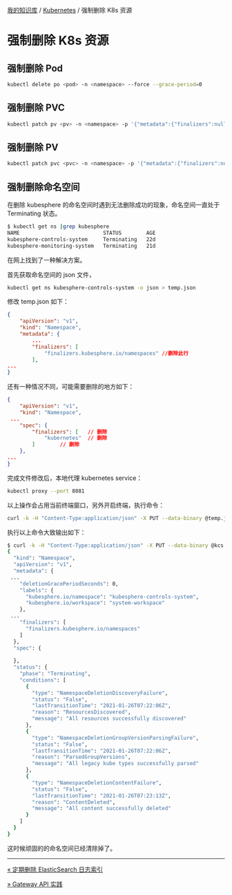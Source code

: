 [我的知识库](../README.md) / [Kubernetes](zz_generated_mdi.md) / 强制删除 K8s 资源

# 强制删除 K8s 资源

## 强制删除 Pod

```bash
kubectl delete po <pod> -n <namespace> --force --grace-period=0
```

## 强制删除 PVC

```bash
kubectl patch pv <pv> -n <namespace> -p '{"metadata":{"finalizers":null}}'
```

## 强制删除 PV

```bash
kubectl patch pvc <pvc> -n <namespace> -p '{"metadata":{"finalizers":null}}'
```

## 强制删除命名空间

在删除 kubesphere 的命名空间时遇到无法删除成功的现象，命名空间一直处于 Terminating 状态。

```bash
$ kubectl get ns |grep kubesphere
NAME                           STATUS        AGE
kubesphere-controls-system     Terminating   22d
kubesphere-monitoring-system   Terminating   21d
```

在网上找到了一种解决方案。

首先获取命名空间的 json 文件，

```bash
kubectl get ns kubesphere-controls-system -o json > temp.json
```

修改 temp.json 如下：

```json
{
    "apiVersion": "v1",
    "kind": "Namespace",
    "metadata": {
        ...
        "finalizers": [
            "finalizers.kubesphere.io/namespaces" //删除此行
        ],
...
}
```

还有一种情况不同，可能需要删除的地方如下：

```json
{
    "apiVersion": "v1",
    "kind": "Namespace",
 ...
    "spec": {
        "finalizers": [   // 删除
            "kubernetes"  // 删除
        ]        // 删除
    },
...
}
```

完成文件修改后，本地代理 kubernetes service：

```bash
kubectl proxy --port 8081
```

以上操作会占用当前终端窗口，另外开启终端，执行命令：

```bash
curl -k -H "Content-Type:application/json" -X PUT --data-binary @temp.json http://127.0.0.1:8081/api/v1/namespaces/kubesphere-controls-system/finalize
```

执行以上命令大致输出如下：

```bash
$ curl -k -H "Content-Type:application/json" -X PUT --data-binary @kcs.json http://127.0.0.1:8081/api/v1/namespaces/kubesphere-controls-system/finalize
{
  "kind": "Namespace",
  "apiVersion": "v1",
  "metadata": {
 ...
    "deletionGracePeriodSeconds": 0,
    "labels": {
      "kubesphere.io/namespace": "kubesphere-controls-system",
      "kubesphere.io/workspace": "system-workspace"
    },
 ...
    "finalizers": [
      "finalizers.kubesphere.io/namespaces"
    ]
  },
  "spec": {
    
  },
  "status": {
    "phase": "Terminating",
    "conditions": [
      {
        "type": "NamespaceDeletionDiscoveryFailure",
        "status": "False",
        "lastTransitionTime": "2021-01-26T07:22:06Z",
        "reason": "ResourcesDiscovered",
        "message": "All resources successfully discovered"
      },
      {
        "type": "NamespaceDeletionGroupVersionParsingFailure",
        "status": "False",
        "lastTransitionTime": "2021-01-26T07:22:06Z",
        "reason": "ParsedGroupVersions",
        "message": "All legacy kube types successfully parsed"
      },
      {
        "type": "NamespaceDeletionContentFailure",
        "status": "False",
        "lastTransitionTime": "2021-01-26T07:23:13Z",
        "reason": "ContentDeleted",
        "message": "All content successfully deleted"
      }
    ]
  }
}
```

这时候顽固的的命名空间已经清除掉了。

---
[« 定期删除 ElasticSearch 日志索引](delete-es-log-index-scheduler.md)

[» Gateway API 实践](gateway-api-practice.md)
